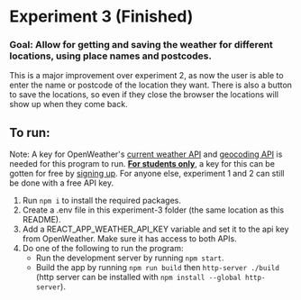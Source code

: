# Experiment 3 (Finished)
### Goal: Allow for getting and saving the weather for different locations, using place names and postcodes. 
This is a major improvement over experiment 2, as now the user is able to enter the name or postcode of the location they want. There is also a button to save the locations, so even if they close the browser the locations will show up when they come back.

## To run:
Note: A key for OpenWeather's [current weather API](https://openweathermap.org/current) and [geocoding API](https://openweathermap.org/api/geocoding-api) is needed for this program to run. [**For students only**](https://docs.openweather.co.uk/our-initiatives/student-initiative), a key for this can be gotten for free by [signing up](https://home.openweathermap.org/users/sign_up). For anyone else, experiment 1 and 2 can still be done with a free API key.
1. Run `npm i` to install the required packages.
2. Create a .env file in this experiment-3 folder (the same location as this README).
3. Add a REACT_APP_WEATHER_API_KEY variable and set it to the api key from OpenWeather. Make sure it has access to both APIs.
4. Do one of the following to run the program:
    - Run the development server by running `npm start`.
    - Build the app by running `npm run build` then `http-server ./build` (http server can be installed with `npm install --global http-server`).